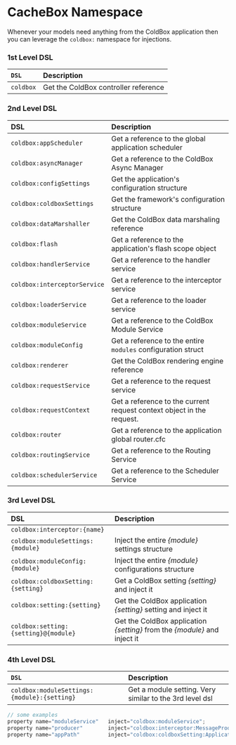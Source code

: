 # CacheBox Namespace

Whenever your models need anything from the ColdBox application then you can leverage the `coldbox:` namespace for injections.

### 1st Level DSL

| `DSL` | Description |
| :--- | :--- |
| `coldbox` | Get the ColdBox controller reference |

### 2nd Level DSL

| DSL | Description |
| :--- | :--- |
| `coldbox:appScheduler` | Get a reference to the global application scheduler |
| `coldbox:asyncManager` | Get a reference to the ColdBox Async Manager |
| `coldbox:configSettings` | Get the application's configuration structure |
| `coldbox:coldboxSettings` | Get the framework's configuration structure |
| `coldbox:dataMarshaller` | Get the ColdBox data marshaling reference |
| `coldbox:flash` | Get a reference to the application's flash scope object |
| `coldbox:handlerService` | Get a reference to the handler service |
| `coldbox:interceptorService` | Get a reference to the interceptor service |
| `coldbox:loaderService` | Get a reference to the loader service |
| `coldbox:moduleService` | Get a reference to the ColdBox Module Service |
| `coldbox:moduleConfig` | Get a reference to the entire `modules` configuration struct |
| `coldbox:renderer` | Get the ColdBox rendering engine reference |
| `coldbox:requestService` | Get a reference to the request service |
| `coldbox:requestContext` | Get a reference to the current request context object in the request. |
| `coldbox:router` | Get a reference to the application global router.cfc |
| `coldbox:routingService` | Get a reference to the Routing Service |
| `coldbox:schedulerService` | Get a reference to the Scheduler Service |

### 3rd Level DSL

| DSL | Description |
| :--- | :--- |
| `coldbox:interceptor:{name}` |  |
| `coldbox:moduleSettings:{module}` | Inject the entire _{module}_ settings structure |
| `coldbox:moduleConfig:{module}` | Inject the entire _{module}_ configurations structure |
| `coldbox:coldboxSetting:{setting}` | Get a ColdBox setting _{setting}_ and inject it |
| `coldbox:setting:{setting}` | Get the ColdBox application _{setting}_ setting and inject it |
| `coldbox:setting:{setting}@{module}` | Get the ColdBox application _{setting}_ from the _{module}_ and inject it |

### 4th Level DSL

| `DSL` | Description |
| :--- | :--- |
| `coldbox:moduleSettings:{module}:{setting}` | Get a module setting. Very similar to the 3rd level dsl |

```javascript
// some examples
property name="moduleService"   inject="coldbox:moduleService";
property name="producer"        inject="coldbox:interceptor:MessageProducer";
property name="appPath"         inject="coldbox:coldboxSetting:ApplicationPath";
```

